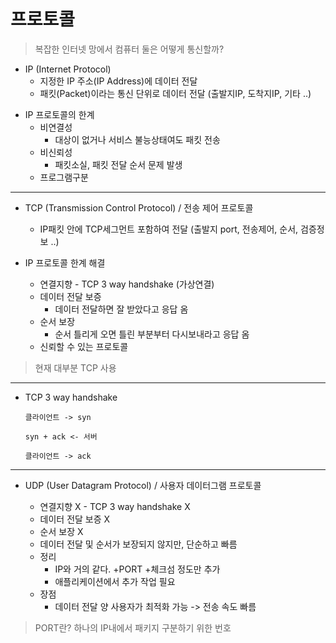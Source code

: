 # 프로토콜

> 복잡한 인터넷 망에서 컴퓨터 둘은 어떻게 통신할까? 

* IP (Internet Protocol)
  * 지정한 IP 주소(IP Address)에 데이터 전달
  * 패킷(Packet)이라는 통신 단위로 데이터 전달 (출발지IP, 도착지IP, 기타 ..)

- IP 프로토콜의 한계
  - 비연결성
      - 대상이 없거나 서비스 불능상태여도 패킷 전송
  - 비신뢰성
      - 패킷소실, 패킷 전달 순서 문제 발생
  - 프로그램구분
 
- - - 
* TCP (Transmission Control Protocol) / 전송 제어 프로토콜
  - IP패킷 안에 TCP세그먼트 포함하여 전달 (출발지 port, 전송제어, 순서, 검증정보 ..)   

* IP 프로토콜 한계 해결
  - 연결지향 - TCP 3 way handshake (가상연결)
  - 데이터 전달 보증
     - 데이터 전달하면 잘 받았다고 응답 옴
  - 순서 보장
     - 순서 틀리게 오면 틀린 부분부터 다시보내라고 응답 옴
  - 신뢰할 수 있는 프로토콜
> 현재 대부분 TCP 사용

---

* TCP 3 way handshake

      클라이언트 -> syn
  
      syn + ack <- 서버
  
      클라이언트 -> ack

---
  
* UDP (User Datagram Protocol) / 사용자 데이터그램 프로토콜

  - 연결지향 X - TCP 3 way handshake X
  - 데이터 전달 보증 X
  - 순서 보장 X
  - 데이터 전달 및 순서가 보장되지 않지만, 단순하고 빠름
  - 정리
     - IP와 거의 같다. +PORT +체크섬 정도만 추가
     - 애플리케이션에서 추가 작업 필요
   - 장점
     - 데이터 전달 양 사용자가 최적화 가능 -> 전송 속도 빠름

> PORT란?  하나의 IP내에서 패키지 구분하기 위한 번호
